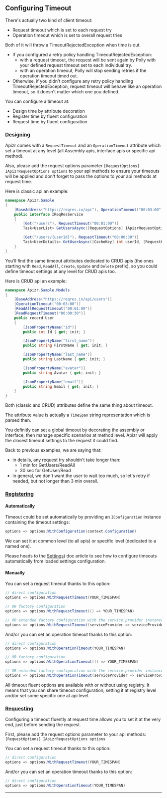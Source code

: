 ﻿## Configuring Timeout

There's actually two kind of client timeout:
- Request timeout which is set to each request try
- Operation timeout which is set to overall request tries

Both of it will throw a TimeoutRejectedException when time is out.
- If you configured a retry policy handling TimeoutRejectedException:
  - with a request timeout, the request will be sent again by Polly with your defined request timeout set to each individual try.
  - with an operation timeout, Polly will stop sending retries if the operation timeout timed out.
- Otherwise, if you didn't configure any retry policy handling TimeoutRejectedException, request timeout will behave like an operation timeout, so it doesn't matter which one you defined.

You can configure a timeout at:
- Design time by attribute decoration
- Register time by fluent configuration
- Request time by fluent configuration

### [Designing](#tab/tabid-designing)

Apizr comes with a `RequestTimeout` and an `OperationTimeout` attribute which set a timeout at any level (all Assembly apis, interface apis or specific api method).

Also, please add the request options parameter `[RequestOptions] IApizrRequestOptions options` to your api methods to ensure your timeouts will be applied and don't forget to pass the options to your api methods at request time.

Here is classic api an example:
```csharp
namespace Apizr.Sample
{
    [BaseAddress("https://reqres.in/api"), OperationTimeout("00:03:00")]
    public interface IReqResService
    {
        [Get("/users"), RequestTimeout("00:01:00")]
        Task<UserList> GetUsersAsync([RequestOptions] IApizrRequestOptions options);

        [Get("/users/{userId}"), RequestTimeout("00:00:30")]
        Task<UserDetails> GetUserAsync([CacheKey] int userId, [RequestOptions] IApizrRequestOptions options);
    }
}
```

You’ll find the same timeout attributes dedicated to CRUD apis (the ones starting with `Read`, `ReadAll`, `Create`, `Update` and `Delete` prefix), so you could define timeout settings at any level for CRUD apis too.

Here is CRUD api an example:
```csharp
namespace Apizr.Sample.Models
{
    [BaseAddress("https://reqres.in/api/users")]
    [OperationTimeout("00:03:00")]
    [ReadAllRequestTimeout("00:01:00")]
    [ReadRequestTimeout("00:00:30")]
    public record User
    {
        [JsonPropertyName("id")]
        public int Id { get; init; }

        [JsonPropertyName("first_name")]
        public string FirstName { get; init; }

        [JsonPropertyName("last_name")]
        public string LastName { get; init; }

        [JsonPropertyName("avatar")]
        public string Avatar { get; init; }

        [JsonPropertyName("email")]
        public string Email { get; init; }
    }
}
```

Both (classic and CRUD) attributes define the same thing about timeout.

The attribute value is actually a `TimeSpan` string representation which is parsed then.

You definitly can set a global timeout by decorating the assembly or interface, then manage specific scenarios at method level.
Apizr will apply the closest timeout settings to the request it could find. 

Back to previous examples, we are saying that:
- in details, any request try shouldn't take longer than:
  - 1 min for GetUsers/ReadAll
  - 30 sec for GetUser/Read
- in general, we don't want the user to wait too much, so let's retry if needed, but not longer than 3 min overall.

### [Registering](#tab/tabid-registering)

#### Automatically

Timeout could be set automatically by providing an `IConfiguration` instance containing the timeout settings:
```csharp
options => options.WithConfiguration(context.Configuration)
```

We can set it at common level (to all apis) or specific level (dedicated to a named one).

Please heads to the [Settings](config_settings.md))  doc article to see how to configure timeouts automatically from loaded settings configuration.

#### Manually

You can set a request timeout thanks to this option:

```csharp
// direct configuration
options => options.WithRequestTimeout(YOUR_TIMESPAN)

// OR factory configuration
options => options.WithRequestTimeout(() => YOUR_TIMESPAN)

// OR extended factory configuration with the service provider instance
options => options.WithRequestTimeout(serviceProvider => serviceProvider.GetRequiredService<IYourSettingsService>().YOUR_TIMESPAN)
```

And/or you can set an operation timeout thanks to this option:

```csharp
// direct configuration
options => options.WithOperationTimeout(YOUR_TIMESPAN)

// OR factory configuration
options => options.WithOperationTimeout(() => YOUR_TIMESPAN)

// OR extended factory configuration with the service provider instance
options => options.WithOperationTimeout(serviceProvider => serviceProvider.GetRequiredService<IYourSettingsService>().YOUR_TIMESPAN)
```

All timeout fluent options are available with or without using registry. 
It means that you can share timeout configuration, setting it at registry level and/or set some specific one at api level.

### [Requesting](#tab/tabid-requesting)

Configuring a timeout fluently at request time allows you to set it at the very end, just before sending the request.

First, please add the request options parameter to your api methods: ```[RequestOptions] IApizrRequestOptions options```

You can set a request timeout thanks to this option:

```csharp
// direct configuration
options => options.WithRequestTimeout(YOUR_TIMESPAN)
```

And/or you can set an operation timeout thanks to this option:

```csharp
// direct configuration
options => options.WithOperationTimeout(YOUR_TIMESPAN)
```

***